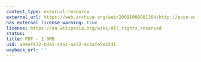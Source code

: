 ```yaml
---
content_type: external-resource
external_url: https://web.archive.org/web/20091008081304/http://econ-www.mit.edu/files/1184
has_external_license_warning: true
license: https://en.wikipedia.org/wiki/All_rights_reserved
status: ''
title: PDF - 1.0MB
uid: a94efe32-bda5-44a1-ae72-ac2afe5e2241
wayback_url: ''
---
```

